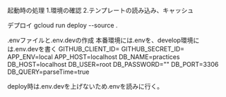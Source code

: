 起動時の処理
1.環境の確認
2.テンプレートの読み込み、キャッシュ


デプロイ
gcloud run deploy --source .

.envファイルと.env.devの作成
本番環境には.envを、develop環境には.env.devを書く
GITHUB_CLIENT_ID=
GITHUB_SECRET_ID=
APP_ENV=local
APP_HOST=localhost
DB_NAME=practices
DB_HOST=localhost
DB_USER=root
DB_PASSWORD=""
DB_PORT=3306
DB_QUERY=parseTime=true

deploy時は.env.devを上げないため.envを読みに行く。